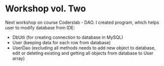 # Workshop vol. Two
Next workshop on course Coderslab - DAO.
I created program, which helps user to modify database from IDE:
- DbUtli (for creating connection to database in MySQL)
- User (keeping data for each row from database)
- UserDao (excluding all methods needs to add new object to database, edit or deleting existing and getting all objects from database to User array)
